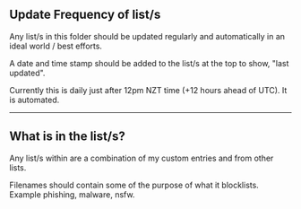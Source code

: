 ## Update Frequency of list/s


Any list/s in this folder should be updated regularly and automatically in an ideal world / best efforts.

A date and time stamp should be added to the list/s at the top to show, "last updated". 

Currently this is daily just after 12pm NZT time (+12 hours ahead of UTC). It is automated.

----

## What is in the list/s?

Any list/s within are a combination of my custom entries and from other lists. 

Filenames should contain some of the purpose of what it blocklists. Example phishing, malware, nsfw.

